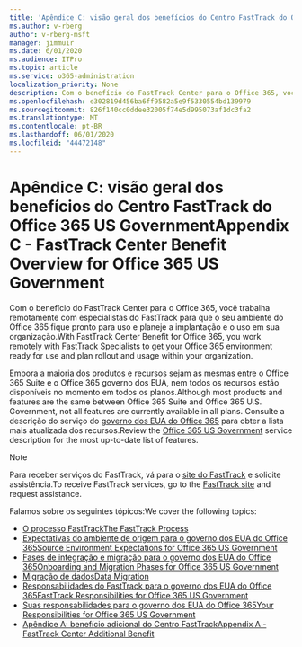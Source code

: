 ```yaml
---
title: 'Apêndice C: visão geral dos benefícios do Centro FastTrack do Office 365 US Government'
ms.author: v-rberg
author: v-rberg-msft
manager: jimmuir
ms.date: 6/01/2020
ms.audience: ITPro
ms.topic: article
ms.service: o365-administration
localization_priority: None
description: Com o benefício do FastTrack Center para o Office 365, você trabalha remotamente com especialistas do FastTrack para que o seu ambiente do Office 365 fique pronto para uso e planeje a implantação e o uso em sua organização.
ms.openlocfilehash: e302819d456ba6ff9582a5e9f5330554bd139979
ms.sourcegitcommit: 826f140cc0ddee32005f74e5d995073af1dc3fa2
ms.translationtype: MT
ms.contentlocale: pt-BR
ms.lasthandoff: 06/01/2020
ms.locfileid: "44472148"
---
```

# <a name="appendix-c---fasttrack-center-benefit-overview-for-office-365-us-government"></a><span data-ttu-id="79e1a-103">Apêndice C: visão geral dos benefícios do Centro FastTrack do Office 365 US Government</span><span class="sxs-lookup"><span data-stu-id="79e1a-103">Appendix C - FastTrack Center Benefit Overview for Office 365 US Government</span></span>

<span data-ttu-id="79e1a-104">Com o benefício do FastTrack Center para o Office 365, você trabalha remotamente com especialistas do FastTrack para que o seu ambiente do Office 365 fique pronto para uso e planeje a implantação e o uso em sua organização.</span><span class="sxs-lookup"><span data-stu-id="79e1a-104">With FastTrack Center Benefit for Office 365, you work remotely with FastTrack Specialists to get your Office 365 environment ready for use and plan rollout and usage within your organization.</span></span> 
  
<span data-ttu-id="79e1a-105">Embora a maioria dos produtos e recursos sejam as mesmas entre o Office 365 Suite e o Office 365 governo dos EUA, nem todos os recursos estão disponíveis no momento em todos os planos.</span><span class="sxs-lookup"><span data-stu-id="79e1a-105">Although most products and features are the same between Office 365 Suite and Office 365 U.S. Government, not all features are currently available in all plans.</span></span> <span data-ttu-id="79e1a-106">Consulte a descrição do serviço do [governo dos EUA do Office 365](https://aka.ms/aboutgovcloud) para obter a lista mais atualizada dos recursos.</span><span class="sxs-lookup"><span data-stu-id="79e1a-106">Review the [Office 365 US Government](https://aka.ms/aboutgovcloud) service description for the most up-to-date list of features.</span></span>

> [!NOTE]
> <span data-ttu-id="79e1a-107">Para receber serviços do FastTrack, vá para o [site do FastTrack](https://go.microsoft.com/fwlink/?linkid=780698) e solicite assistência.</span><span class="sxs-lookup"><span data-stu-id="79e1a-107">To receive FastTrack services, go to the [FastTrack site](https://go.microsoft.com/fwlink/?linkid=780698) and request assistance.</span></span>  

<span data-ttu-id="79e1a-108">Falamos sobre os seguintes tópicos:</span><span class="sxs-lookup"><span data-stu-id="79e1a-108">We cover the following topics:</span></span>
- [<span data-ttu-id="79e1a-109">O processo FastTrack</span><span class="sxs-lookup"><span data-stu-id="79e1a-109">The FastTrack Process</span></span>](O365-fasttrack-process.md) 
- [<span data-ttu-id="79e1a-110">Expectativas do ambiente de origem para o governo dos EUA do Office 365</span><span class="sxs-lookup"><span data-stu-id="79e1a-110">Source Environment Expectations for Office 365 US Government</span></span>](US-Gov-appendix-source-environment-expectations.md)   
- [<span data-ttu-id="79e1a-111">Fases de integração e migração para o governo dos EUA do Office 365</span><span class="sxs-lookup"><span data-stu-id="79e1a-111">Onboarding and Migration Phases for Office 365 US Government</span></span>](US-Gov-appendix-onboarding-and-migration.md)
- [<span data-ttu-id="79e1a-112">Migração de dados</span><span class="sxs-lookup"><span data-stu-id="79e1a-112">Data Migration</span></span>](O365-data-migration.md)    
- [<span data-ttu-id="79e1a-113">Responsabilidades do FastTrack para o governo dos EUA do Office 365</span><span class="sxs-lookup"><span data-stu-id="79e1a-113">FastTrack Responsibilities for Office 365 US Government</span></span>](US-Gov-appendix-fasttrack-responsibilities.md)   
- [<span data-ttu-id="79e1a-114">Suas responsabilidades para o governo dos EUA do Office 365</span><span class="sxs-lookup"><span data-stu-id="79e1a-114">Your Responsibilities for Office 365 US Government</span></span>](US-Gov-appendix-your-responsibilities.md)    
- [<span data-ttu-id="79e1a-115">Apêndice A: benefício adicional do Centro FastTrack</span><span class="sxs-lookup"><span data-stu-id="79e1a-115">Appendix A - FastTrack Center Additional Benefit</span></span>](O365-fasttrack-additional-benefits.md)
